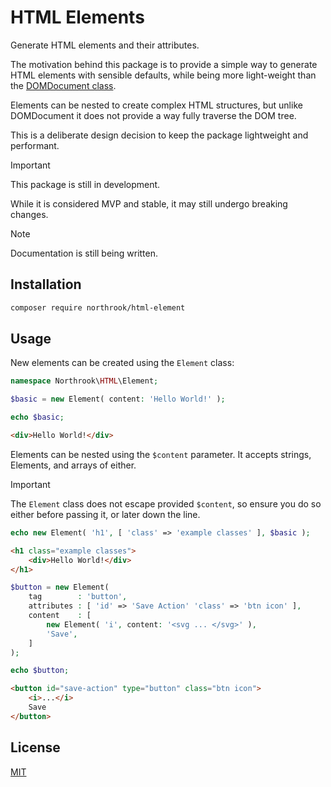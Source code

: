 # HTML Elements

Generate HTML elements and their attributes.

The motivation behind this package is to provide a simple way to generate HTML elements
with sensible defaults, while being more light-weight than the [DOMDocument class](https://www.php.net/manual/en/class.domdocument.php).

Elements can be nested to create complex HTML structures, but unlike DOMDocument it does not provide a way fully traverse the DOM tree.

This is a deliberate design decision to keep the package lightweight and performant.

> [!IMPORTANT]
> This package is still in development.
>
> While it is considered MVP and stable, it may still undergo breaking changes.

> [!NOTE]
> Documentation is still being written. 

## Installation

```bash
composer require northrook/html-element
``` 

## Usage

New elements can be created using the `Element` class:

```php
namespace Northrook\HTML\Element;

$basic = new Element( content: 'Hello World!' );

echo $basic;
```
```html
<div>Hello World!</div>
```

Elements can be nested using the `$content` parameter.
It accepts strings, Elements, and arrays of either.

>[!IMPORTANT]
>The `Element` class does not escape provided `$content`, so ensure you do so either before passing it, or later down the line.

```php
echo new Element( 'h1', [ 'class' => 'example classes' ], $basic );
```
```html
<h1 class="example classes">
    <div>Hello World!</div>
</h1>
```
```php
$button = new Element(
    tag        : 'button',
    attributes : [ 'id' => 'Save Action' 'class' => 'btn icon' ],
    content    : [
        new Element( 'i', content: '<svg ... </svg>' ),
        'Save',
    ]
);

echo $button;
```
```html
<button id="save-action" type="button" class="btn icon">
    <i>...</i>
    Save
</button>
```

## License
[MIT](https://github.com/northrook/html-element/blob/main/LICENSE)